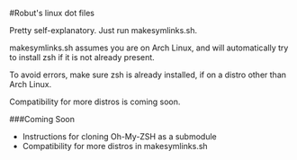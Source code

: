 #Robut's linux dot files

Pretty self-explanatory. Just run makesymlinks.sh.

makesymlinks.sh assumes you are on Arch Linux, and will
automatically try to install zsh if it is not already present.

To avoid errors, make sure zsh is already installed, if on a
distro other than Arch Linux.

Compatibility for more distros is coming soon.

###Coming Soon

* Instructions for cloning Oh-My-ZSH as a submodule
* Compatibility for more distros in makesymlinks.sh
